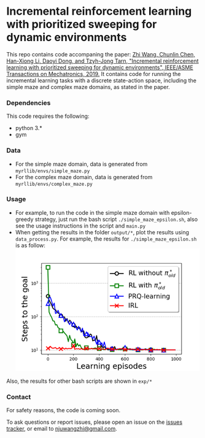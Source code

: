 # Incremental reinforcement learning with prioritized sweeping for dynamic environments

This repo contains code accompaning the paper: [Zhi Wang, Chunlin Chen, Han-Xiong Li, Daoyi Dong, and Tzyh-Jong Tarn, "Incremental reinforcement learning with prioritized sweeping for dynamic environments", IEEE/ASME Transactions on Mechatronics, 2019.](http://heyuanmingong.github.io/data/IRL/IRL.pdf)
It contains code for running the incremental learning tasks with a discrete state-action space, including the simple maze and complex maze domains, as stated in the paper.

### Dependencies
This code requires the following:
* python 3.\*
* gym

### Data
* For the simple maze domain, data is generated from `myrllib/envs/simple_maze.py`
* For the complex maze domain, data is generated from `myrllib/envs/complex_maze.py`

### Usage 
* For example, to run the code in the simple maze domain with epsilon-greedy strategy, just run the bash script `./simple_maze_epsilon.sh`, also see the usage instructions in the script and `main.py`
* When getting the results in the folder `output/*`, plot the results using `data_process.py`. For example, the results for `./simple_maze_epsilon.sh` is as follow:
![experimental results for simple maze with epsilon-greedy strategy](https://github.com/HeyuanMingong/irl/blob/master/exp/maze_simple_epsilon.png)

Also, the results for other bash scripts are shown in `exp/*`

### Contact 
For safety reasons, the code is coming soon.

To ask questions or report issues, please open an issue on the [issues tracker](https://github.com/HeyuanMingong/irl/issues), or email to njuwangzhi@gmail.com.
